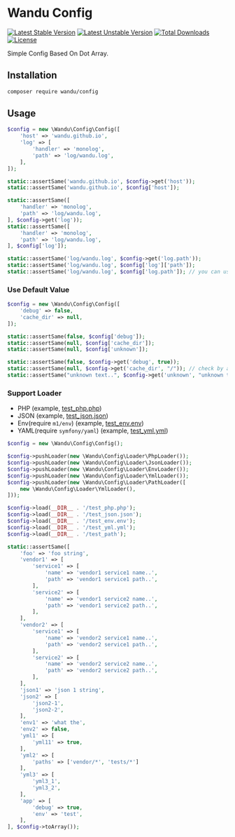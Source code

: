 Wandu Config
===

[![Latest Stable Version](https://poser.pugx.org/wandu/config/v/stable.svg)](https://packagist.org/packages/wandu/config)
[![Latest Unstable Version](https://poser.pugx.org/wandu/config/v/unstable.svg)](https://packagist.org/packages/wandu/config)
[![Total Downloads](https://poser.pugx.org/wandu/config/downloads.svg)](https://packagist.org/packages/wandu/config)
[![License](https://poser.pugx.org/wandu/config/license.svg)](https://packagist.org/packages/wandu/config)

Simple Config Based On Dot Array.

## Installation

```bash
composer require wandu/config
```

## Usage

```php
$config = new \Wandu\Config\Config([
    'host' => 'wandu.github.io',
    'log' => [
        'handler' => 'monolog',
        'path' => 'log/wandu.log',
    ],
]);

static::assertSame('wandu.github.io', $config->get('host'));
static::assertSame('wandu.github.io', $config['host']);

static::assertSame([
    'handler' => 'monolog',
    'path' => 'log/wandu.log',
], $config->get('log'));
static::assertSame([
    'handler' => 'monolog',
    'path' => 'log/wandu.log',
], $config['log']);

static::assertSame('log/wandu.log', $config->get('log.path'));
static::assertSame('log/wandu.log', $config['log']['path']);
static::assertSame('log/wandu.log', $config['log.path']); // you can use dot syntax in array!
```

### Use Default Value

```php
$config = new \Wandu\Config\Config([
    'debug' => false,
    'cache_dir' => null,
]);

static::assertSame(false, $config['debug']);
static::assertSame(null, $config['cache_dir']);
static::assertSame(null, $config['unknown']);

static::assertSame(false, $config->get('debug', true));
static::assertSame(null, $config->get('cache_dir', "/")); // check by array_key_exists
static::assertSame("unknown text..", $config->get('unknown', "unknown text.."));
```

### Support Loader

- PHP (example, [test_php.php](../../../tests/Config/test_php.php))
- JSON (example, [test_json.json](../../../tests/Config/test_json.json))
- Env(require `m1/env`) (example, [test_env.env](../../../tests/Config/test_env.env))
- YAML(require `symfony/yaml`) (example, [test_yml.yml](../../../tests/Config/test_yml.yml))

```php
$config = new \Wandu\Config\Config();

$config->pushLoader(new \Wandu\Config\Loader\PhpLoader());
$config->pushLoader(new \Wandu\Config\Loader\JsonLoader());
$config->pushLoader(new \Wandu\Config\Loader\EnvLoader());
$config->pushLoader(new \Wandu\Config\Loader\YmlLoader());
$config->pushLoader(new \Wandu\Config\Loader\PathLoader([
    new \Wandu\Config\Loader\YmlLoader(),
]));

$config->load(__DIR__ . '/test_php.php');
$config->load(__DIR__ . '/test_json.json');
$config->load(__DIR__ . '/test_env.env');
$config->load(__DIR__ . '/test_yml.yml');
$config->load(__DIR__ . '/test_path');

static::assertSame([
    'foo' => 'foo string',
    'vendor1' => [
        'service1' => [
            'name' => 'vendor1 service1 name..',
            'path' => 'vendor1 service1 path..',
        ],
        'service2' => [
            'name' => 'vendor1 service2 name..',
            'path' => 'vendor1 service2 path..',
        ],
    ],
    'vendor2' => [
        'service1' => [
            'name' => 'vendor2 service1 name..',
            'path' => 'vendor2 service1 path..',
        ],
        'service2' => [
            'name' => 'vendor2 service2 name..',
            'path' => 'vendor2 service2 path..',
        ],
    ],
    'json1' => 'json 1 string',
    'json2' => [
        'json2-1',
        'json2-2',
    ],
    'env1' => 'what the',
    'env2' => false,
    'yml1' => [
        'yml11' => true,
    ],
    'yml2' => [
        'paths' => ['vendor/*', 'tests/*']
    ],
    'yml3' => [
        'yml3_1',
        'yml3_2',
    ],
    'app' => [
        'debug' => true,
        'env' => 'test',
    ],
], $config->toArray());
```
